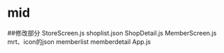 # mid
##修改部分 StoreScreen.js shoplist.json ShopDetail.js MemberScreen.js mrt、icon的json memberlist memberdetail App.js
